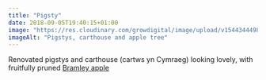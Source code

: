 ```yaml
---
title: "Pigsty"
date: 2018-09-05T19:40:15+01:00
image: "https://res.cloudinary.com/growdigital/image/upload/v1544344498/pigsty-44492453821.jpg"
imageAlt: "Pigstys, carthouse and apple tree"
---
```


Renovated pigstys and carthouse (cartws yn Cymraeg) looking lovely, with fruitfully pruned [Bramley apple](https://www.orangepippin.com/apples/bramley)
